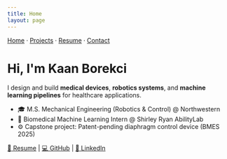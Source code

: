 ```yaml
---
title: Home
layout: page
---
```


[Home](/) · [Projects](/projects) · [Resume](/resume) · [Contact](/contact)

# Hi, I'm Kaan Borekci 

I design and build **medical devices**, **robotics systems**, and **machine learning pipelines** for healthcare applications.  

- 🎓 M.S. Mechanical Engineering (Robotics & Control) @ Northwestern  
- 🔬 Biomedical Machine Learning Intern @ Shirley Ryan AbilityLab  
- ⚙️ Capstone project: Patent-pending diaphragm control device (BMES 2025)  

[📄 Resume](resume.md) | [💻 GitHub](https://github.com/kborekci06) | [🔗 LinkedIn](https://linkedin.com/in/kborekci)
